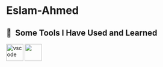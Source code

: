 # Eslam-Ahmed
<head>
     <link rel="stylesheet" href="https://cdn.jsdelivr.net/gh/devicons/devicon@v2.15.1/devicon.min.css">
</head>
          <body>
            <h2> 🚀 &nbsp;Some Tools I Have Used and Learned</h2>
<p align="left">
<img src="https://cdn.jsdelivr.net/gh/devicons/devicon/icons/vscode/vscode-original.svg" alt="vscode" width="45" height="45"/> 
<img src="https://cdn.jsdelivr.net/gh/devicons/devicon/icons/dotnetcore/dotnetcore-original.svg" width="45" height="45" />        
</p>
          </body>

